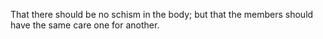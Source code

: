 That there should be no schism in the body; but that the members should have the same care one for another.
